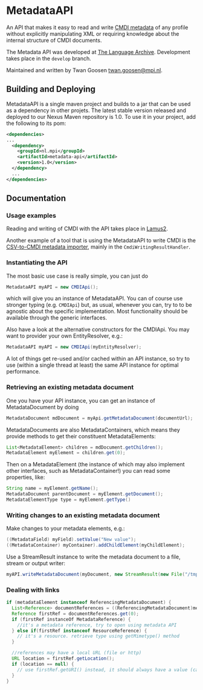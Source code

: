 # MetadataAPI
An API that makes it easy to read and write [CMDI metadata](http://www.clarin.eu/cmdi) of any profile without explicitly manipulating XML or requiring knowledge about the internal structure of CMDI documents.

The Metadata API was developed at [The Language Archive](http://tla.mpi.nl). Development takes place in the `develop` branch. 

Maintained and written by Twan Goosen <twan.goosen@mpi.nl>.

## Building and Deploying

MetadataAPI is a single maven project and builds to a jar that can be used as a dependency in other projets. The latest stable version released and deployed to our Nexus Maven repository is 1.0. To use it in your project, add the following to its pom:

```xml
<dependencies>
...
  <dependency>
    <groupId>nl.mpi</groupId>
    <artifactId>metadata-api</artifactId>
    <version>1.0</version>
  </dependency>
  ...
</dependencies>
```

## Documentation

### Usage examples

Reading and writing of CMDI with the API takes place in [Lamus2](https://github.com/TheLanguageArchive/lamus2).

Another example of a tool that is using the MetadataAPI to write CMDI is the [CSV-to-CMDI metadata importer](https://trac.mpi.nl/browser/metadata-csv-importer/trunk/metadata-csv-importer-cmdi), mainly in the `CmdiWritingResultHandler`.

### Instantiating the API

The most basic use case is really simple, you can just do

```java
MetadataAPI myAPI = new CMDIApi();
```

which will give you an instance of MetadataAPI. You can of course use stronger typing (e.g. `CMDIApi`) but, as usual, whenever you can, try to to be agnostic about the specific implementation. Most functionality should be available through the generic interfaces.

Also have a look at the alternative constructors for the CMDIApi. You may want to provider your own ​EntityResolver, e.g.:

```java
MetadataAPI myAPI = new CMDIApi(myEntityResolver);
```

A lot of things get re-used and/or cached within an API instance, so try to use (within a single thread at least) the same API instance for optimal performance.

### Retrieving an existing metadata document

One you have your API instance, you can get an instance of MetadataDocument by doing

```java
MetadataDocument mdDocument = myApi.getMetadataDocument(documentUrl);
```

MetadataDocuments are also MetadataContainers, which means they provide methods to get their constituent MetadataElements:

```java
List<MetadataElement> children = mdDocument.getChildren();
MetadataElement myElement = children.get(0);
```

Then on a MetadataElement (the instance of which may also implement other interfaces, such as MetadataContainer!) you can read some properties, like:

```java
String name = myElement.getName();
MetadataDocument parentDocument = myElement.getDocument();
MetadataElementType type = myElement.getType()
```

### Writing changes to an existing metadata document

Make changes to your metadata elements, e.g.:

```java
((MetadataField) myField).setValue("New value");
((MetadataContainer) myContainer).addChildElement(myChildElement);
```

Use a ​StreamResult instance to write the metadata document to a file, stream or output writer:

```java
myAPI.writeMetadataDocument(myDocument, new StreamResult(new File("/tmp/myFile.cmdi"));
```

### Dealing with links

```java
if (metadataElement instanceof ReferencingMetadataDocument) {
  List<Reference> documentReferences = ((ReferencingMetadataDocument)metadataElement).getDocumentReferences();
  Reference firstRef = documentReferences.get(0);
  if (firstRef instanceOf MetadataReference) {
    //it's a metadata reference, try to open using metadata API
  } else if(firstRef instanceof ResourceReference) {
    // it's a resource. retrieve type using getMimetype() method
  }

  //references may have a local URL (file or http)
  URL location = firstRef.getLocation();
  if (location == null) {
    // use firstRef.getURI() instead, it should always have a value (can be a PID)
  }
}
```

